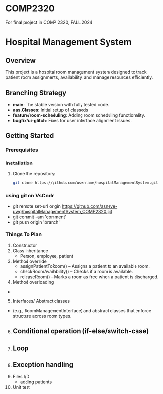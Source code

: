 
# COMP2320
For final project in COMP 2320, FALL 2024

# Hospital Management System

## Overview
This project is a hospital room management system designed to track patient room assignments, availability, and manage resources efficiently.

## Branching Strategy
- **main**: The stable version with fully tested code.
- **aas.Classes**: Initial setup of classeds
- **feature/room-scheduling**: Adding room scheduling functionality.
- **bugfix/ui-glitch**: Fixes for user interface alignment issues.

## Getting Started
### Prerequisites


### Installation
1. Clone the repository:
   ```bash
   git clone https://github.com/username/hospitalManagementSystem.git

### using git on VsCode
- git remote set-url origin https://github.com/asneve-uwg/hospitalManagementSystem_COMP2320.git
- git commit -am 'comment'
- git push origin 'branch'

### Things To Plan
1. Constructor
2. Class inheritance
   - Person, employee, patient
3. Method override
   - assignPatientToRoom() – Assigns a patient to an available room.
   - checkRoomAvailability() – Checks if a room is available.
   - releaseRoom() – Marks a room as free when a patient is discharged.
 4. Method overloading
   -
 5. Interfaces/ Abstract classes
   -  (e.g., RoomManagementInterface) and abstract classes that enforce structure across room types.
 6. Conditional operation (if-else/switch-case)
    -
 7. Loop
    - 
 8. Exception handling
    -
 9. Files I/O
    - adding patients 
 10. Unit test
